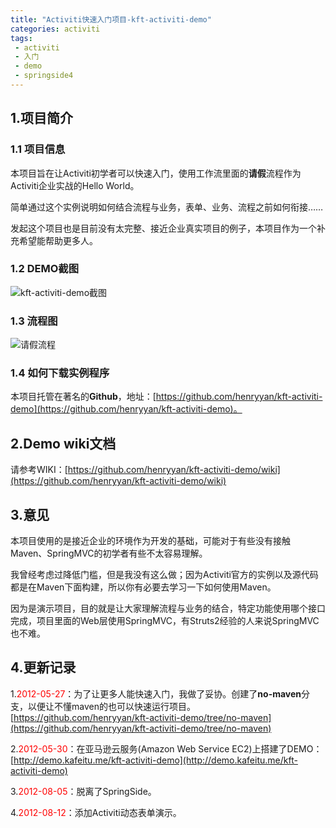 ```yaml
---
title: "Activiti快速入门项目-kft-activiti-demo"
categories: activiti
tags: 
 - activiti
 - 入门
 - demo
 - springside4
---
```


## 1.项目简介

### 1.1 项目信息

本项目旨在让Activiti初学者可以快速入门，使用工作流里面的**请假**流程作为Activiti企业实战的Hello World。

简单通过这个实例说明如何结合流程与业务，表单、业务、流程之前如何衔接……

发起这个项目也是目前没有太完整、接近企业真实项目的例子，本项目作为一个补充希望能帮助更多人。

### 1.2 DEMO截图

![kft-activiti-demo截图](/files/2012/05/kft-activiti-demo.png)

### 1.3 流程图

![请假流程](/files/2012/05/leave-process-definition.png)

### 1.4 如何下载实例程序

本项目托管在著名的**Github**，地址：[https://github.com/henryyan/kft-activiti-demo](https://github.com/henryyan/kft-activiti-demo)。

## 2.Demo wiki文档

请参考WIKI：[https://github.com/henryyan/kft-activiti-demo/wiki](https://github.com/henryyan/kft-activiti-demo/wiki)

## 3.意见

本项目使用的是接近企业的环境作为开发的基础，可能对于有些没有接触Maven、SpringMVC的初学者有些不太容易理解。

我曾经考虑过降低门槛，但是我没有这么做；因为Activiti官方的实例以及源代码都是在Maven下面构建，所以你有必要去学习一下如何使用Maven。

因为是演示项目，目的就是让大家理解流程与业务的结合，特定功能使用哪个接口完成，项目里面的Web层使用SpringMVC，有Struts2经验的人来说SpringMVC也不难。

## 4.更新记录

1.<font color='red'>2012-05-27</font>：为了让更多人能快速入门，我做了妥协。创建了**no-maven**分支，以便让不懂maven的也可以快速运行项目。[https://github.com/henryyan/kft-activiti-demo/tree/no-maven](https://github.com/henryyan/kft-activiti-demo/tree/no-maven)

2.<font color='red'>2012-05-30</font>：在亚马逊云服务(Amazon Web Service EC2)上搭建了DEMO：[http://demo.kafeitu.me/kft-activiti-demo](http://demo.kafeitu.me/kft-activiti-demo)

3.<font color='red'>2012-08-05</font>：脱离了SpringSide。

4.<font color='red'>2012-08-12</font>：添加Activiti动态表单演示。
